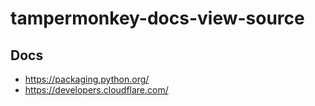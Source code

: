 # tampermonkey-docs-view-source

## Docs

- https://packaging.python.org/
- https://developers.cloudflare.com/
